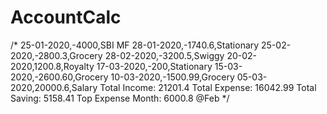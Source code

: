 # AccountCalc

/*
 ﻿25-01-2020,-4000,SBI MF
28-01-2020,-1740.6,Stationary
25-02-2020,-2800.3,Grocery
28-02-2020,-3200.5,Swiggy
20-02-2020,1200.8,Royalty
17-03-2020,-200,Stationary
15-03-2020,-2600.60,Grocery
10-03-2020,-1500.99,Grocery
05-03-2020,20000.6,Salary
﻿Total Income: 21201.4
Total Expense: 16042.99
Total Saving: 5158.41
Top Expense Month: 6000.8 @Feb
 */
